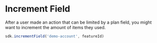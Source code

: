 
#  Increment Field
After a user made an action that can be limited by a plan field, you might want to increment the amount of items they used.

```typescript
sdk.incrementField('demo-account', featureId)
```